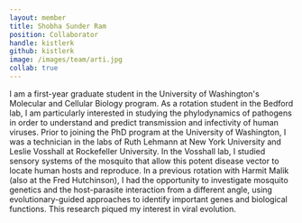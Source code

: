 ```yaml
---
layout: member
title: Shobha Sunder Ram
position: Collaborator
handle: kistlerk
github: kistlerk
image: /images/team/arti.jpg
collab: true
---
```


I am a first-year graduate student in the University of Washington's Molecular and Cellular Biology program. As a rotation student in the Bedford lab, I am particularly interested in studying the phylodynamics of pathogens in order to understand and predict transmission and infectivity of human viruses. Prior to joining the PhD program at the University of Washington, I was a technician in the labs of Ruth Lehmann at New York University and Leslie Vosshall at Rockefeller University. In the Vosshall lab, I studied sensory systems of the mosquito that allow this potent disease vector to locate human hosts and reproduce. In a previous rotation with Harmit Malik (also at the Fred Hutchinson), I had the opportunity to investigate mosquito genetics and the host-parasite interaction from a different angle, using evolutionary-guided approaches to identify important genes and biological functions. This research piqued my interest in viral evolution.
